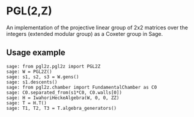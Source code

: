 # PGL(2,Z)
An implementation of the projective linear group of 2x2 matrices over the integers (extended modular group) as a Coxeter group in Sage.

## Usage example
    sage: from pgl2z.pgl2z import PGL2Z
    sage: W = PGL2Z()
    sage: s1, s2, s3 = W.gens()
    sage: s1.descents()
    sage: from pgl2z.chamber import FundamentalChamber as C0
    sage: C0.separated_from(s1*C0, C0.walls[0])
    sage: H = IwahoriHeckeAlgebra(W, 0, 0, ZZ)
    sage: T = H.T()
    sage: T1, T2, T3 = T.algebra_generators()

